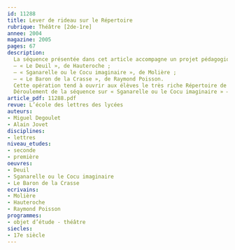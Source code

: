```yaml
---
id: 11288
title: Lever de rideau sur le Répertoire
rubrique: Théâtre [2de-1re]
annee: 2004
magazine: 2005
pages: 67
description: 
  La séquence présentée dans cet article accompagne un projet pédagogique centré sur le Répertoire de la Comédie-Française. Sous l’intitulé « Lever de rideau sur le Répertoire », on propose à une classe de lire trois pièces, d’une même époque et relevant d’un même genre. Pour l’année 2006, trois pièces en un acte ont été retenues, initialement jouées en prologue du spectacle principal – 
  – « Le Deuil », de Hauteroche ;
  – « Sganarelle ou le Cocu imaginaire », de Molière ;
  – « Le Baron de la Crasse », de Raymond Poisson.
  Cette opération tend à ouvrir aux élèves le très riche Répertoire de la Comédie-Française et permet d’aborder l’objet d’étude « Texte et représentation » de façon originale et vivante. L’objectif du projet est de faire réaliser aux élèves un dossier complet de mise en scène.
  Déroulement de la séquence sur « Sganarelle ou le Cocu imaginaire » – sept séances.
article_pdf: 11288.pdf
revue: L’école des lettres des lycées
auteurs:
- Miguel Degoulet
- Alain Jovet
disciplines:
- lettres
niveau_etudes:
- seconde
- première
oeuvres:
- Deuil
- Sganarelle ou le Cocu imaginaire
- Le Baron de la Crasse
ecrivains:
- Molière
- Hauteroche
- Raymond Poisson
programmes:
- objet d’étude - théâtre
siecles:
- 17e siècle
---
```

